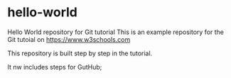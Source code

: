 
# hello-world
Hello World repository for Git tutorial
This is an example repository for the Git tutoial on https://www.w3schools.com

This repository is built step by step in the tutorial.

It nw includes steps for GutHub;
